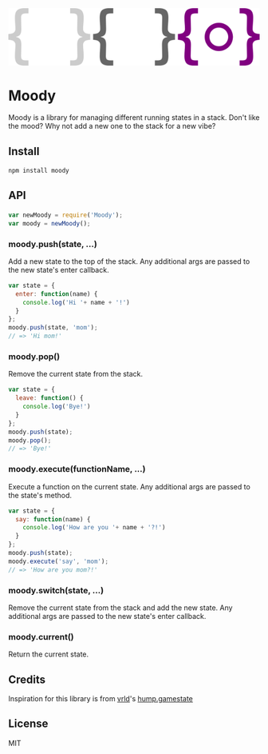 <img src="logo.png">

# Moody

Moody is a library for managing different running states in a stack. Don't like the mood? Why not add a new one to the stack for a new vibe?

## Install
``` sh
npm install moody
```

## API

``` js
var newMoody = require('Moody');
var moody = newMoody();
```

### moody.push(state, ...)
Add a new state to the top of the stack. Any additional args are passed to the new state's enter callback.
``` js
var state = {
  enter: function(name) {
    console.log('Hi '+ name + '!')
  }
};
moody.push(state, 'mom');
// => 'Hi mom!'
```

### moody.pop()
Remove the current state from the stack.
``` js
var state = {
  leave: function() {
    console.log('Bye!')
  }
};
moody.push(state);
moody.pop();
// => 'Bye!'
```

### moody.execute(functionName, ...)
Execute a function on the current state. Any additional args are passed to the state's method.
``` js
var state = {
  say: function(name) {
    console.log('How are you '+ name + '?!')
  }
};
moody.push(state);
moody.execute('say', 'mom');
// => 'How are you mom?!'
```

### moody.switch(state, ...)
Remove the current state from the stack and add the new state. Any additional args are passed to the new state's enter callback.

### moody.current()
Return the current state.

## Credits
Inspiration for this library is from [vrld](https://github.com/vrld)'s [hump.gamestate](https://github.com/vrld/hump/blob/master/gamestate.lua)

## License
MIT
